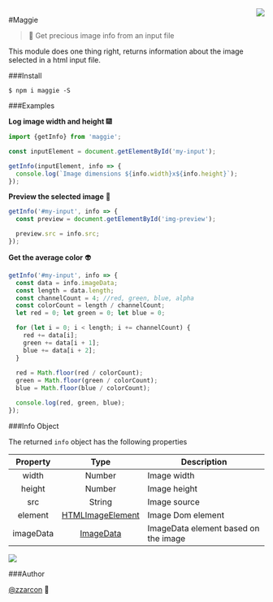 <img src="http://data.whicdn.com/images/238618455/large.gif" align="right" />

#Maggie
> :sunrise: Get precious image info from an input file

This module does one thing right, returns information about the image selected in a html input file.

###Install

```
$ npm i maggie -S
```

###Examples

**Log image width and height** :fireworks:

```javascript
import {getInfo} from 'maggie';

const inputElement = document.getElementById('my-input');

getInfo(inputElement, info => {
  console.log(`Image dimensions ${info.width}x${info.height}`);
});
```

**Preview the selected image** :ocean:

```javascript
getInfo('#my-input', info => {
  const preview = document.getElementById('img-preview');

  preview.src = info.src;
});
```

**Get the average color** :alien:

```javascript
getInfo('#my-input', info => {
  const data = info.imageData;
  const length = data.length;
  const channelCount = 4; //red, green, blue, alpha
  const colorCount = length / channelCount;
  let red = 0; let green = 0; let blue = 0;

  for (let i = 0; i < length; i += channelCount) {
    red += data[i];
    green += data[i + 1];
    blue += data[i + 2];
  }
  
  red = Math.floor(red / colorCount);
  green = Math.floor(green / colorCount);
  blue = Math.floor(blue / colorCount);

  console.log(red, green, blue);
});
```

###Info Object

The returned `info` object has the following properties

| Property      | Type           | Description
|:-------------:|:--------------:|--------------
| width         | Number         | Image width
| height        | Number         | Image height
| src           | String         | Image source 
| element       | [HTMLImageElement](https://developer.mozilla.org/en/docs/Web/API/HTMLImageElement) | Image Dom element 
| imageData     | [ImageData](https://developer.mozilla.org/en/docs/Web/API/ImageData) | ImageData element based on the image

![](http://new.tinygrab.com/e14c28c92027bb04fa24facdb1a636d33ec8f8c9da.png)

###Author

[@zzarcon](https://twitter.com/zzarcon) :beers: